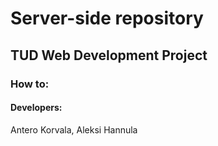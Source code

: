 # Server-side repository
## TUD Web Development Project
### How to:
#### Developers: 
Antero Korvala, Aleksi Hannula